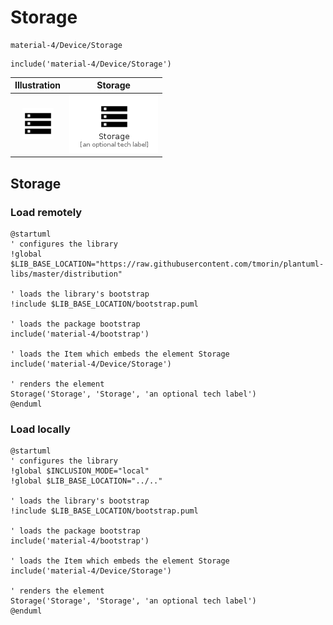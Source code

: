 # Storage


```text
material-4/Device/Storage
```

```text
include('material-4/Device/Storage')
```



| Illustration | Storage |
| :---: | :---: |
| ![illustration for Illustration](../../material-4/Device/Storage.png) | ![illustration for Storage](../../material-4/Device/Storage.Local.png) |




## Storage

### Load remotely
```plantuml
@startuml
' configures the library
!global $LIB_BASE_LOCATION="https://raw.githubusercontent.com/tmorin/plantuml-libs/master/distribution"

' loads the library's bootstrap
!include $LIB_BASE_LOCATION/bootstrap.puml

' loads the package bootstrap
include('material-4/bootstrap')

' loads the Item which embeds the element Storage
include('material-4/Device/Storage')

' renders the element
Storage('Storage', 'Storage', 'an optional tech label')
@enduml
```

### Load locally
```plantuml
@startuml
' configures the library
!global $INCLUSION_MODE="local"
!global $LIB_BASE_LOCATION="../.."

' loads the library's bootstrap
!include $LIB_BASE_LOCATION/bootstrap.puml

' loads the package bootstrap
include('material-4/bootstrap')

' loads the Item which embeds the element Storage
include('material-4/Device/Storage')

' renders the element
Storage('Storage', 'Storage', 'an optional tech label')
@enduml
```

